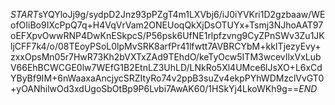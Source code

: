 $START$sYQYloJj9g/sydpD2Jnz93pPZgT4m1LXVbj6/iJ0iYVKri1D2gzbaaw/WEofOIiBo9IXcPpQ7q+H4VqVrVam2ONEUoqQkXjDsOTUYx+Tsmj3NJhoAAT97oEFXpvOwwRNP4DwKnESkpcS/P56psk6UfNE1rlpfzvng9CyZPnSWv3Zu1JKljCFF7k4/o/08TEoyPSoL0lpMvSRK8arfPr41lfwtt7AVBRCYbM+kkITjezyEvy+zxxOpsMn05r7HwR73Kh2bVXTxZAd9TEhdO/keTyOcw5ITM3wcevIlxVxLubV66EhBCWCGE0lw7WEfG1B2EtnLZ3UhLD/LNkRo5Xl4UMce6lJsXO+L6xCdYByBf9IM+6nWaaxaAncjycSRZItyRo74v2ppB3suZv4ekpPYhWDMzclVvGT0+yOANhilwOd3xdUgoSbOtBp9P6Lvbi7AwAK60/1HSkYj4LkoWKh9g==$END$